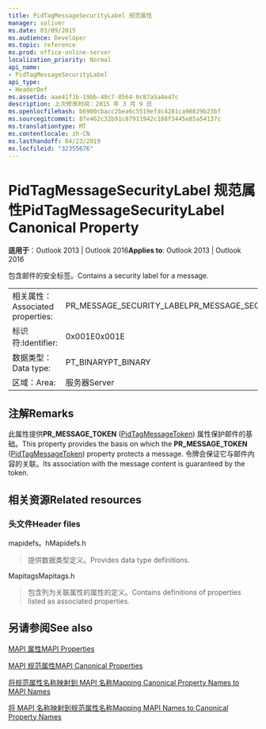 ```yaml
---
title: PidTagMessageSecurityLabel 规范属性
manager: soliver
ms.date: 03/09/2015
ms.audience: Developer
ms.topic: reference
ms.prod: office-online-server
localization_priority: Normal
api_name:
- PidTagMessageSecurityLabel
api_type:
- HeaderDef
ms.assetid: aae41f1b-19bb-40c7-8564-0c87a5a4e47c
description: 上次修改时间：2015 年 3 月 9 日
ms.openlocfilehash: b6900cbacc2bea6c5519efdc4281ca98629b23bf
ms.sourcegitcommit: 8fe462c32b91c87911942c188f3445e85a54137c
ms.translationtype: MT
ms.contentlocale: zh-CN
ms.lasthandoff: 04/23/2019
ms.locfileid: "32355676"
---
```

# <a name="pidtagmessagesecuritylabel-canonical-property"></a><span data-ttu-id="526cc-103">PidTagMessageSecurityLabel 规范属性</span><span class="sxs-lookup"><span data-stu-id="526cc-103">PidTagMessageSecurityLabel Canonical Property</span></span>

  
  
<span data-ttu-id="526cc-104">**适用于**：Outlook 2013 | Outlook 2016</span><span class="sxs-lookup"><span data-stu-id="526cc-104">**Applies to**: Outlook 2013 | Outlook 2016</span></span> 
  
<span data-ttu-id="526cc-105">包含邮件的安全标签。</span><span class="sxs-lookup"><span data-stu-id="526cc-105">Contains a security label for a message.</span></span>
  
|||
|:-----|:-----|
|<span data-ttu-id="526cc-106">相关属性：</span><span class="sxs-lookup"><span data-stu-id="526cc-106">Associated properties:</span></span>  <br/> |<span data-ttu-id="526cc-107">PR_MESSAGE_SECURITY_LABEL</span><span class="sxs-lookup"><span data-stu-id="526cc-107">PR_MESSAGE_SECURITY_LABEL</span></span>  <br/> |
|<span data-ttu-id="526cc-108">标识符:</span><span class="sxs-lookup"><span data-stu-id="526cc-108">Identifier:</span></span>  <br/> |<span data-ttu-id="526cc-109">0x001E</span><span class="sxs-lookup"><span data-stu-id="526cc-109">0x001E</span></span>  <br/> |
|<span data-ttu-id="526cc-110">数据类型：</span><span class="sxs-lookup"><span data-stu-id="526cc-110">Data type:</span></span>  <br/> |<span data-ttu-id="526cc-111">PT_BINARY</span><span class="sxs-lookup"><span data-stu-id="526cc-111">PT_BINARY</span></span>  <br/> |
|<span data-ttu-id="526cc-112">区域：</span><span class="sxs-lookup"><span data-stu-id="526cc-112">Area:</span></span>  <br/> |<span data-ttu-id="526cc-113">服务器</span><span class="sxs-lookup"><span data-stu-id="526cc-113">Server</span></span>  <br/> |
   
## <a name="remarks"></a><span data-ttu-id="526cc-114">注解</span><span class="sxs-lookup"><span data-stu-id="526cc-114">Remarks</span></span>

<span data-ttu-id="526cc-115">此属性提供**PR_MESSAGE_TOKEN** ([PidTagMessageToken](pidtagmessagetoken-canonical-property.md)) 属性保护邮件的基础。</span><span class="sxs-lookup"><span data-stu-id="526cc-115">This property provides the basis on which the **PR_MESSAGE_TOKEN** ([PidTagMessageToken](pidtagmessagetoken-canonical-property.md)) property protects a message.</span></span> <span data-ttu-id="526cc-116">令牌会保证它与邮件内容的关联。</span><span class="sxs-lookup"><span data-stu-id="526cc-116">Its association with the message content is guaranteed by the token.</span></span>
  
## <a name="related-resources"></a><span data-ttu-id="526cc-117">相关资源</span><span class="sxs-lookup"><span data-stu-id="526cc-117">Related resources</span></span>

### <a name="header-files"></a><span data-ttu-id="526cc-118">头文件</span><span class="sxs-lookup"><span data-stu-id="526cc-118">Header files</span></span>

<span data-ttu-id="526cc-119">mapidefs。h</span><span class="sxs-lookup"><span data-stu-id="526cc-119">Mapidefs.h</span></span>
  
> <span data-ttu-id="526cc-120">提供数据类型定义。</span><span class="sxs-lookup"><span data-stu-id="526cc-120">Provides data type definitions.</span></span>
    
<span data-ttu-id="526cc-121">Mapitags</span><span class="sxs-lookup"><span data-stu-id="526cc-121">Mapitags.h</span></span>
  
> <span data-ttu-id="526cc-122">包含列为关联属性的属性的定义。</span><span class="sxs-lookup"><span data-stu-id="526cc-122">Contains definitions of properties listed as associated properties.</span></span>
    
## <a name="see-also"></a><span data-ttu-id="526cc-123">另请参阅</span><span class="sxs-lookup"><span data-stu-id="526cc-123">See also</span></span>



[<span data-ttu-id="526cc-124">MAPI 属性</span><span class="sxs-lookup"><span data-stu-id="526cc-124">MAPI Properties</span></span>](mapi-properties.md)
  
[<span data-ttu-id="526cc-125">MAPI 规范属性</span><span class="sxs-lookup"><span data-stu-id="526cc-125">MAPI Canonical Properties</span></span>](mapi-canonical-properties.md)
  
[<span data-ttu-id="526cc-126">将规范属性名称映射到 MAPI 名称</span><span class="sxs-lookup"><span data-stu-id="526cc-126">Mapping Canonical Property Names to MAPI Names</span></span>](mapping-canonical-property-names-to-mapi-names.md)
  
[<span data-ttu-id="526cc-127">将 MAPI 名称映射到规范属性名称</span><span class="sxs-lookup"><span data-stu-id="526cc-127">Mapping MAPI Names to Canonical Property Names</span></span>](mapping-mapi-names-to-canonical-property-names.md)

